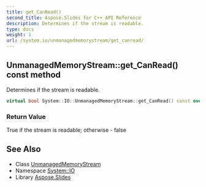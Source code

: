 ```yaml
---
title: get_CanRead()
second_title: Aspose.Slides for C++ API Reference
description: Determines if the stream is readable.
type: docs
weight: 1
url: /system.io/unmanagedmemorystream/get_canread/
---
```

## UnmanagedMemoryStream::get_CanRead() const method


Determines if the stream is readable.

```cpp
virtual bool System::IO::UnmanagedMemoryStream::get_CanRead() const override
```


### Return Value

True if the stream is readable; otherwise - false

## See Also

* Class [UnmanagedMemoryStream](../)
* Namespace [System::IO](../../)
* Library [Aspose.Slides](../../../)